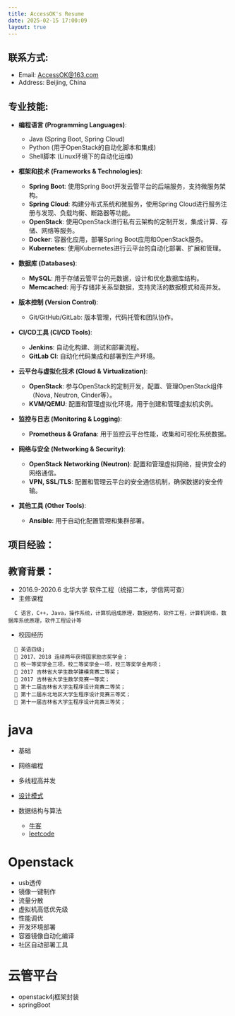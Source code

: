 ```yaml
---
title: AccessOK's Resume
date: 2025-02-15 17:00:09
layout: true
---
```


## 联系方式:

- Email: AccessOK@163.com
- Address: Beijing, China

## 专业技能:

- **编程语言 (Programming Languages)**:
  - Java (Spring Boot, Spring Cloud)
  - Python (用于OpenStack的自动化脚本和集成)
  - Shell脚本 (Linux环境下的自动化运维)

- **框架和技术 (Frameworks & Technologies)**:
  - **Spring Boot**: 使用Spring Boot开发云管平台的后端服务，支持微服务架构。
  - **Spring Cloud**: 构建分布式系统和微服务，使用Spring Cloud进行服务注册与发现、负载均衡、断路器等功能。
  - **OpenStack**: 使用OpenStack进行私有云架构的定制开发，集成计算、存储、网络等服务。
  - **Docker**: 容器化应用，部署Spring Boot应用和OpenStack服务。
  - **Kubernetes**: 使用Kubernetes进行云平台的自动化部署、扩展和管理。

- **数据库 (Databases)**:
  - **MySQL**: 用于存储云管平台的元数据，设计和优化数据库结构。
  - **Memcached**: 用于存储非关系型数据，支持灵活的数据模式和高并发。

- **版本控制 (Version Control)**:
  - Git/GitHub/GitLab: 版本管理，代码托管和团队协作。

- **CI/CD工具 (CI/CD Tools)**:
  - **Jenkins**: 自动化构建、测试和部署流程。
  - **GitLab CI**: 自动化代码集成和部署到生产环境。

- **云平台与虚拟化技术 (Cloud & Virtualization)**:
  - **OpenStack**: 参与OpenStack的定制开发，配置、管理OpenStack组件（Nova, Neutron, Cinder等）。
  - **KVM/QEMU**: 配置和管理虚拟化环境，用于创建和管理虚拟机实例。

- **监控与日志 (Monitoring & Logging)**:
  - **Prometheus & Grafana**: 用于监控云平台性能，收集和可视化系统数据。

- **网络与安全 (Networking & Security)**:
  - **OpenStack Networking (Neutron)**: 配置和管理虚拟网络，提供安全的网络通信。
  - **VPN, SSL/TLS**: 配置和管理云平台的安全通信机制，确保数据的安全传输。

- **其他工具 (Other Tools)**:
  - **Ansible**: 用于自动化配置管理和集群部署。

## 项目经验：

## 教育背景：
  - 2016.9-2020.6 北华大学 软件工程（统招二本，学信网可查） 
  - 主修课程
  ```
    C 语言，C++，Java，操作系统，计算机组成原理，数据结构，软件工程，计算机网络，数据库系统原理，软件工程设计等
  ```
  - 校园经历
  ```
     英语四级;
     2017、2018 连续两年获得国家励志奖学金；
     校一等奖学金三项，校二等奖学金一项，校三等奖学金两项；
     2017 吉林省大学生数学建模竞赛二等奖；
     2017 吉林省大学生数学竞赛一等奖；
     第十二届吉林省大学生程序设计竞赛二等奖；
     第十二届东北地区大学生程序设计竞赛三等奖；
     第十一届吉林省大学生程序设计竞赛三等奖；  
  ```

# java
- 基础
- 网络编程
- 多线程高并发
- [设计模式](https://github.com/AccessOK/Java-Design-Patterns.git)

- 数据结构与算法
    - [牛客](https://github.com/AccessOK/newcode.git)
    - [leetcode]()

# Openstack
- usb透传
- 镜像一键制作
- 流量分散
- 虚拟机高低优先级
- 性能调优
- 开发环境部署
- 容器镜像自动化编译
- 社区自动部署工具

# 云管平台
- openstack4j框架封装
- springBoot